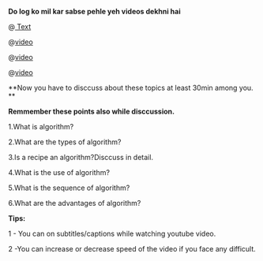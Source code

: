 
**Do log ko mil kar sabse pehle yeh videos dekhni hai**

@[ Text](https://simple.wikipedia.org/wiki/Algorithm)

@[video](0IAPZzGSbME&list=PLDN4rrl48XKpZkf03iYFl-O29szjTrs_O)

@[video](FbYzBWdhMb0)

@[video](vOEN65nm4YU)

**Now you have to disccuss about these topics at least 30min among you. **


**Remmember these points also while disccussion.**


1.What is algorithm?

2.What are the types of algorithm?

3.Is a recipe an algorithm?Disccuss in detail.

4.What is the use of algorithm?

5.What is the sequence of algorithm?

6.What are the advantages of algorithm?



**Tips:**

1 - You can on subtitles/captions while watching youtube video.

2 -You can increase or decrease speed of the video if you face any difficult.
